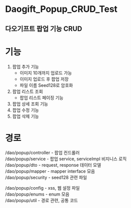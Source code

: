 # Daogift_Popup_CRUD_Test



## 다오기프트 팝업 기능 CRUD

# 기능
1. 팝업 추가 기능
    * 이미지 10개까지 업로드 가능
    * 이미지 업로드 후 팝업 저장
    * 파일 이름 Seed128로 암호화
2. 팝업 리스트 조회
    * 팝업 리스트 페이징 기능
3. 팝업 상세 조회 기능
4. 팝업 수정 기능
5. 팝업 삭제 기능

# 경로
/dao/popup/controller - 팝업 컨드롤러<br/>
/dao/popup/service - 팝업 service, serviceImpl 비지니스 로직<br/>
/dao/popup/dto - request, response 데이터 모델<br/>
/dao/popup/mapper - mapper interface 모음<br/>
/dao/popup/security - seed128 관련 파일<br/>

/dao/popup/config - xss, 웹 설정 파일 <br/>
/dao/popup/enums - enum 모음<br/>
/dao/popup/util - 경로 관련, 공통 코드<br/>